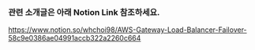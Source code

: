 ### 관련 소개글은 아래 Notion Link 참조하세요.
https://www.notion.so/whchoi98/AWS-Gateway-Load-Balancer-Failover-58c9e0386ae04991accb322a2260c664
